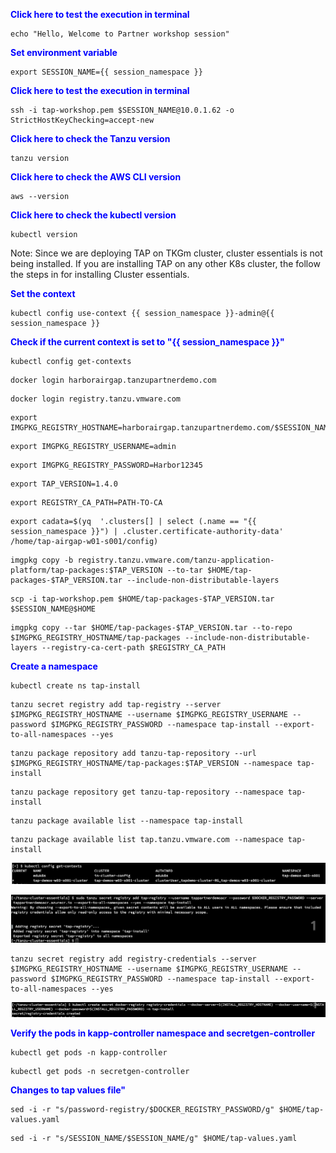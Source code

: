 
<p style="color:blue"><strong> Click here to test the execution in terminal</strong></p>

```execute-all
echo "Hello, Welcome to Partner workshop session"
```

<p style="color:blue"><strong> Set environment variable </strong></p>

```execute-all
export SESSION_NAME={{ session_namespace }}
```

<p style="color:blue"><strong> Click here to test the execution in terminal</strong></p>

```execute-1
ssh -i tap-workshop.pem $SESSION_NAME@10.0.1.62 -o StrictHostKeyChecking=accept-new
```

<p style="color:blue"><strong> Click here to check the Tanzu version</strong></p>

```execute-1
tanzu version
```

<p style="color:blue"><strong> Click here to check the AWS CLI version</strong></p>

```execute
aws --version
```

<p style="color:blue"><strong> Click here to check the kubectl version</strong></p>

```execute
kubectl version
```

Note: Since we are deploying TAP on TKGm cluster, cluster essentials is not being installed. If you are installing TAP on any other K8s cluster, the follow the steps in for installing Cluster essentials. 

<p style="color:blue"><strong> Set the context</strong></p>

```execute
kubectl config use-context {{ session_namespace }}-admin@{{ session_namespace }}
```

<p style="color:blue"><strong> Check if the current context is set to "{{ session_namespace }}"</strong></p>

```execute
kubectl config get-contexts
```

```execute-all
docker login harborairgap.tanzupartnerdemo.com
```

```execute-2
docker login registry.tanzu.vmware.com
```

```execute-all
export IMGPKG_REGISTRY_HOSTNAME=harborairgap.tanzupartnerdemo.com/$SESSION_NAME
```

```execute-all
export IMGPKG_REGISTRY_USERNAME=admin
```

```execute-all
export IMGPKG_REGISTRY_PASSWORD=Harbor12345
```

```execute-all
export TAP_VERSION=1.4.0
```

```execute-all
export REGISTRY_CA_PATH=PATH-TO-CA
```

```execute-1
export cadata=$(yq  '.clusters[] | select (.name == "{{ session_namespace }}") | .cluster.certificate-authority-data' /home/tap-airgap-w01-s001/config)
```

```execute-2
imgpkg copy -b registry.tanzu.vmware.com/tanzu-application-platform/tap-packages:$TAP_VERSION --to-tar $HOME/tap-packages-$TAP_VERSION.tar --include-non-distributable-layers
```

```execute-2
scp -i tap-workshop.pem $HOME/tap-packages-$TAP_VERSION.tar $SESSION_NAME@$HOME
```

```execute-1
imgpkg copy --tar $HOME/tap-packages-$TAP_VERSION.tar --to-repo $IMGPKG_REGISTRY_HOSTNAME/tap-packages --include-non-distributable-layers --registry-ca-cert-path $REGISTRY_CA_PATH
```

<p style="color:blue"><strong> Create a namespace </strong></p>

```execute
kubectl create ns tap-install
```

```execute
tanzu secret registry add tap-registry --server   $IMGPKG_REGISTRY_HOSTNAME --username $IMGPKG_REGISTRY_USERNAME --password $IMGPKG_REGISTRY_PASSWORD --namespace tap-install --export-to-all-namespaces --yes
```

```execute
tanzu package repository add tanzu-tap-repository --url $IMGPKG_REGISTRY_HOSTNAME/tap-packages:$TAP_VERSION --namespace tap-install
```

```execute
tanzu package repository get tanzu-tap-repository --namespace tap-install
```

```execute
tanzu package available list --namespace tap-install
```

```execute
tanzu package available list tap.tanzu.vmware.com --namespace tap-install
```

![Cluster Context](images/prepare-1.png)

![Secret Tap Registry](images/prepare-4.png)


```
tanzu secret registry add registry-credentials --server   $IMGPKG_REGISTRY_HOSTNAME --username $IMGPKG_REGISTRY_USERNAME --password $IMGPKG_REGISTRY_PASSWORD --namespace tap-install --export-to-all-namespaces --yes
```

![Secret Registry Credentials](images/prepare-5.png)

<p style="color:blue"><strong> Verify the pods in kapp-controller namespace  and secretgen-controller </strong></p>

```execute
kubectl get pods -n kapp-controller
```

```execute
kubectl get pods -n secretgen-controller
```

<p style="color:blue"><strong> Changes to tap values file" </strong></p>

```execute
sed -i -r "s/password-registry/$DOCKER_REGISTRY_PASSWORD/g" $HOME/tap-values.yaml
```

```execute
sed -i -r "s/SESSION_NAME/$SESSION_NAME/g" $HOME/tap-values.yaml
```
